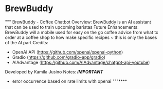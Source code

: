 # BrewBuddy
"""
BrewBuddy - Coffee Chatbot
Overview: BrewBuddy is an AI assistant that can be used to train upcoming baristas
Future Enhancements: BrewBuddy will a mobile used for easy on the go coffee advice from what to order at a
coffee shop to how make specific recipes ~ this is only the bases of the AI part
Credits:
- OpenAI API (https://github.com/openai/openai-python)
- Gradio (https://github.com/gradio-app/gradio)
- AIAdvantage (https://github.com/AIAdvantage/chatgpt-api-youtube)

Developed by Kamila Jusino
Notes:
    ***IMPORTANT***
- error occurrence based on rate limits with openai
"""****
